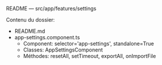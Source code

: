 README — src/app/features/settings

Contenu du dossier:

- README.md
- app-settings.component.ts
  - Component: selector='app-settings', standalone=True
  - Classes: AppSettingsComponent
  - Méthodes: resetAll, setTimeout, exportAll, onImportFile
